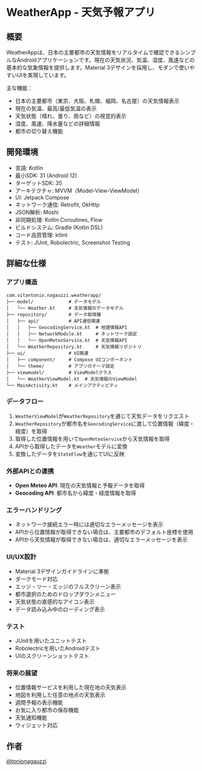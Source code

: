 # WeatherApp - 天気予報アプリ

## 概要

WeatherAppは、日本の主要都市の天気情報をリアルタイムで確認できるシンプルなAndroidアプリケーションです。現在の天気状況、気温、湿度、風速などの基本的な気象情報を提供します。Material 3デザインを採用し、モダンで使いやすいUIを実現しています。

主な機能：
- 日本の主要都市（東京、大阪、札幌、福岡、名古屋）の天気情報表示
- 現在の気温、最高/最低気温の表示
- 天気状態（晴れ、曇り、雨など）の視覚的表示
- 湿度、風速、降水量などの詳細情報
- 都市の切り替え機能

## 開発環境

- 言語: Kotlin
- 最小SDK: 31 (Android 12)
- ターゲットSDK: 35
- アーキテクチャ: MVVM（Model-View-ViewModel）
- UI: Jetpack Compose
- ネットワーク通信: Retrofit, OkHttp
- JSON解析: Moshi
- 非同期処理: Kotlin Coroutines, Flow
- ビルドシステム: Gradle (Kotlin DSL)
- コード品質管理: ktlint
- テスト: JUnit, Robolectric, Screenshot Testing

## 詳細な仕様

### アプリ構造

```
com.vitantonio.nagauzzi.weatherapp/
├── model/             # データモデル
│   └── Weather.kt     # 天気情報のデータモデル
├── repository/        # データ取得層
│   ├── api/           # API通信関連
│   │   ├── GeocodingService.kt  # 地理情報API
│   │   ├── NetworkModule.kt     # ネットワーク設定
│   │   └── OpenMeteoService.kt  # 天気情報API
│   └── WeatherRepository.kt     # 天気情報リポジトリ
├── ui/                # UI関連
│   ├── component/     # Compose UIコンポーネント
│   └── theme/         # アプリのテーマ設定
├── viewmodel/         # ViewModelクラス
│   └── WeatherViewModel.kt  # 天気情報のViewModel
└── MainActivity.kt    # メインアクティビティ
```

### データフロー

1. `WeatherViewModel`が`WeatherRepository`を通じて天気データをリクエスト
2. `WeatherRepository`が都市名を`GeocodingService`に渡して位置情報（緯度・経度）を取得
3. 取得した位置情報を用いて`OpenMeteoService`から天気情報を取得
4. APIから取得したデータを`Weather`モデルに変換
5. 変換したデータを`StateFlow`を通じてUIに反映

### 外部APIとの連携

- **Open Meteo API**: 現在の天気情報と予報データを取得
- **Geocoding API**: 都市名から緯度・経度情報を取得

### エラーハンドリング

- ネットワーク接続エラー時には適切なエラーメッセージを表示
- APIから位置情報が取得できない場合は、主要都市のデフォルト座標を使用
- APIから天気情報が取得できない場合は、適切なエラーメッセージを表示

### UI/UX設計

- Material 3デザインガイドラインに準拠
- ダークモード対応
- エッジ・ツー・エッジのフルスクリーン表示
- 都市選択のためのドロップダウンメニュー
- 天気状態の直感的なアイコン表示
- データ読み込み中のローディング表示

### テスト

- JUnitを用いたユニットテスト
- Robolectricを用いたAndroidテスト
- UIのスクリーンショットテスト

### 将来の展望

- 位置情報サービスを利用した現在地の天気表示
- 地図を利用した任意の地点の天気表示
- 週間予報の表示機能
- お気に入り都市の保存機能
- 天気通知機能
- ウィジェット対応

## 作者
[@tonionagauzzi](https://x.com/tonionagauzzi)
